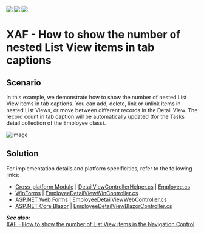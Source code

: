 <!-- default badges list -->
![](https://img.shields.io/endpoint?url=https://codecentral.devexpress.com/api/v1/VersionRange/307963996/22.2.5%2B)
[![](https://img.shields.io/badge/Open_in_DevExpress_Support_Center-FF7200?style=flat-square&logo=DevExpress&logoColor=white)](https://supportcenter.devexpress.com/ticket/details/T943913)
[![](https://img.shields.io/badge/📖_How_to_use_DevExpress_Examples-e9f6fc?style=flat-square)](https://docs.devexpress.com/GeneralInformation/403183)
<!-- default badges end -->

# XAF - How to show the number of nested List View items in tab captions

## Scenario 

In this example, we demonstrate how to show the number of nested List View items in tab captions. You can add, delete, link or unlink items in nested List Views, or move between different records in the Detail View. The record count in tab caption will be automatically updated (for the Tasks detail collection of the Employee class).


![image](https://user-images.githubusercontent.com/14300209/233367508-7da1912e-ff2e-48b1-b2d4-0d1f7ea93918.png)

## Solution 

For implementation details and platform specificities, refer to the following links:
* [Cross-platform Module](./DetailViewTabCount/Module) | [DetailViewControllerHelper.cs](./DetailViewTabCount/Module/CS/DetailViewTabCount.Module/Helpers/DetailViewControllerHelper.cs) | [Employee.cs](./DetailViewTabCount/Module/CS/DetailViewTabCount.Module/BusinessObjects/Employee.cs)
* [WinForms](./DetailViewTabCount/WinForms) | [EmployeeDetailViewWinController.cs](./DetailViewTabCount/WinForms/CS/DetailViewTabCount.Module.Win/Controllers/EmployeeDetailViewWinController.cs)
* [ASP.NET Web Forms](./DetailViewTabCount/ASP.NET/WebForms) | [EmployeeDetailViewWebController.cs](./DetailViewTabCount/ASP.NET/WebForms/CS/DetailViewTabCount.Module.Web/Controllers/EmployeeDetailViewWebController.cs)
* [ASP.NET Core Blazor](./DetailViewTabCount/ASP.NET/Blazor) | [EmployeeDetailViewBlazorController.cs](./DetailViewTabCount/ASP.NET/Blazor/DetailViewTabCount.Module.Blazor/Controllers/EmployeeDetailViewBlazorController.cs)

***See also:***  
[XAF - How to show the number of List View items in the Navigation Control](https://github.com/DevExpress-Examples/XAF-How-to-show-the-number-of-list-view-items-in-the-navigation-control)
